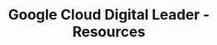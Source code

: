 ---
layout: resources
title: Google Cloud Digital Leader - Resources
permalink: resources-google-cloud-cdl
resources:
  - title: Download PDF - Slides
    description: Download the slides and have them ready.
    url: 'https://in28minutes.com/downloads/15-google-cloud-digital-leader/Course-Presentation-GoogleCloudDigitalLeader.pdf'
  - title: Download Code Examples
    description: Download and have this ready. We will use the code examples during the course.
    url: 'https://in28minutes.com/downloads/15-google-cloud-digital-leader/downloads.zip'
  - title: Step into Our Exclusive Learning Circle
    description: Unlock exclusive access to a vibrant network of peers and experts in our Discord community. Get your certification queries resolved and grow with us!
    icon: lni-discord
    url: 'https://links.in28minutes.com/community-google-cloud'
---